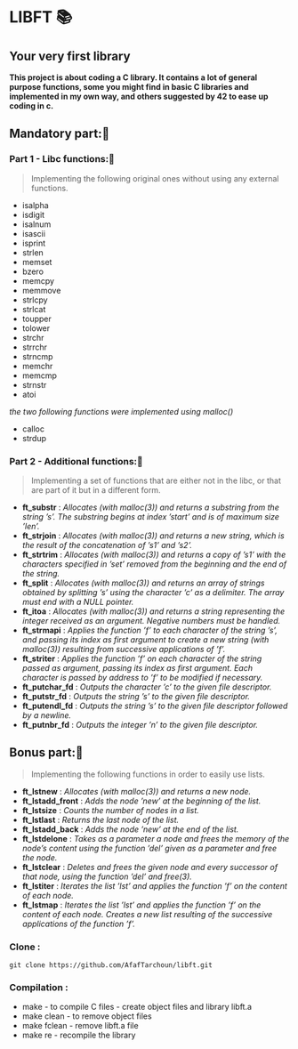 # LIBFT :books:
## Your very first library
**This project is about coding a C library.
It contains a lot of general purpose functions,
some you might find in basic C libraries and implemented in my own way,
and others suggested by 42 to ease up coding in c.**
## Mandatory part::pushpin:
### Part 1 - Libc functions::dart:
> Implementing the following original ones without using any external functions.
- isalpha
- isdigit
- isalnum
- isascii
- isprint
- strlen
- memset
- bzero
- memcpy
- memmove
- strlcpy
- strlcat
- toupper
- tolower
- strchr
- strrchr
- strncmp
- memchr
- memcmp
- strnstr
- atoi

*the two following functions were implemented using malloc()*
- calloc
- strdup
### Part 2 - Additional functions::dart:
> Implementing a set of functions that are either not in the libc, or that are part of it but in a different form.
- **ft_substr** : *Allocates (with malloc(3)) and returns a substring from the string ’s’. The substring begins at index ’start’ and is of maximum size ’len’.*
- **ft_strjoin** :  *Allocates (with malloc(3)) and returns a new string, which is the result of the concatenation of ’s1’ and ’s2’.*
- **ft_strtrim** : *Allocates (with malloc(3)) and returns a copy of ’s1’ with the characters specified in ’set’ removed from the beginning and the end of the string.*
- **ft_split** : *Allocates (with malloc(3)) and returns an array of strings obtained by splitting ’s’ using the character ’c’ as a delimiter. The array must end with a NULL pointer.*
- **ft_itoa** : *Allocates (with malloc(3)) and returns a string representing the integer received as an argument. Negative numbers must be handled.*
- **ft_strmapi** : *Applies the function ’f’ to each character of the string ’s’, and passing its index as first argument to create a new string (with malloc(3)) resulting from successive applications of ’f’.*
- **ft_striter** : *Applies the function ’f’ on each character of the string passed as argument, passing its index as first argument. Each character is passed by address to ’f’ to be modified if necessary.*
- **ft_putchar_fd** : *Outputs the character ’c’ to the given file descriptor.*
- **ft_putstr_fd** : *Outputs the string ’s’ to the given file descriptor.*
- **ft_putendl_fd** : *Outputs the string ’s’ to the given file descriptor followed by a newline.*
- **ft_putnbr_fd** : *Outputs the integer ’n’ to the given file descriptor.*

## Bonus part::pushpin:
> Implementing the following functions in order to easily use lists.
- **ft_lstnew** : *Allocates (with malloc(3)) and returns a new node.*
- **ft_lstadd_front** : *Adds the node ’new’ at the beginning of the list.*
- **ft_lstsize** : *Counts the number of nodes in a list.*
- **ft_lstlast** : *Returns the last node of the list.*
- **ft_lstadd_back** : *Adds the node ’new’ at the end of the list.*
- **ft_lstdelone** : *Takes as a parameter a node and frees the memory of the node’s content using the function ’del’ given as a parameter and free the node.*
- **ft_lstclear** : *Deletes and frees the given node and every successor of that node, using the function ’del’ and free(3).*
- **ft_lstiter** : *Iterates the list ’lst’ and applies the function ’f’ on the content of each node.*
- **ft_lstmap** : *Iterates the list ’lst’ and applies the function ’f’ on the content of each node. Creates a new list resulting of the successive applications of the function ’f’.*

### Clone :
`git clone https://github.com/AfafTarchoun/libft.git`

### Compilation :
- make - to compile C files - create object files and library libft.a
- make clean - to remove object files
- make fclean - remove libft.a file
- make re - recompile the library
